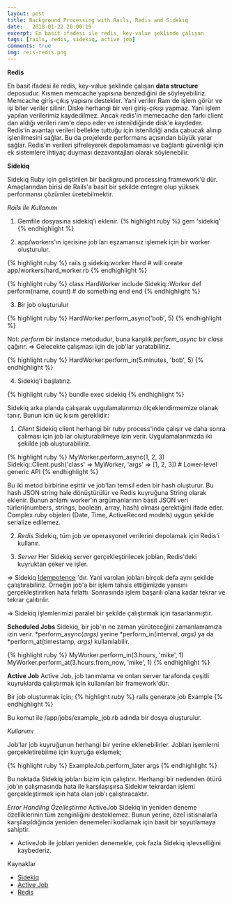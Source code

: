 ```yaml
---
layout: post
title: Background Processing with Rails, Redis and Sidekiq
date:   2018-01-22 20:00:19
excerpt: En basit ifadesi ile redis, key-value şeklinde çalışan
tags: [rails, redis, sidekiq, active job]
comments: true
img: reis-redis.png
---
```


**Redis**

  En basit ifadesi ile redis, key-value şeklinde çalışan **data structure** deposudur. Kısmen memcache yapısına benzediğini de söyleyebiliriz. Memcache giriş-çıkış yapısını destekler. Yani veriler Ram de işlem görür ve işi biter veriler silinir. Diske herhangi bir veri giriş-çıkışı yapmaz. Yani işlem yapılan verilerimiz kaydedilmez. Ancak redis'in memecache den farkı client dan aldığı verileri ram'e depo eder ve istenildiğinde disk'e kaydeder. Redis'in avantajı verileri bellekte tuttuğu için istenildiği anda çabucak alınıp işlenilmesini sağlar. Bu da projelerde performans açısından büyük yarar sağlar. Redis'in verileri şifreleyerek depolamaması ve bağlantı güvenliği için ek sistemlere ihtiyaç duyması dezavantajları olarak söylenebilir.

**Sidekiq**

  Sidekiq Ruby için geliştirilen bir background processing framework'ü dür. Amaçlarından birisi de Rails'a basit bir şekilde entegre olup yüksek performansı çözümler üretebilmektir.

*Rails İle Kullanımı*

  1) Gemfile dosyasına sidekiq'i eklenir.
  {% highlight ruby %}
    gem 'sidekiq'
  {% endhighlight %}

  2) app/workers'ın içerisine job ları eşzamansız işlemek için bir worker oluşturulur.

  {% highlight ruby %}
    rails g sidekiq:worker Hard # will create app/workers/hard_worker.rb
  {% endhighlight %}

  {% highlight ruby %}
    class HardWorker
      include Sidekiq::Worker
      def perform(name, count)
        # do something
      end
    end
  {% endhighlight %}

  3) Bir job oluşturulur

  {% highlight ruby %}
    HardWorker.perform_async('bob', 5)
  {% endhighlight %}

  Not: *perform* bir instance metodudur, buna karşılık *perform_async* bir *class* çağırır.
  => Gelecekte çalışması için de job'lar yaratabiliriz.

  {% highlight ruby %}
    HardWorker.perform_in(5.minutes, 'bob', 5)
  {% endhighlight %}

  4) Sidekiq'i başlatırız.

  {% highlight ruby %}
    bundle exec sidekiq
  {% endhighlight %}

  Sidekiq arka planda çalışarak uygulamalarımızı ölçeklendirmemize olanak tanır. Bunun için üç kısım gereklidir:

  1) *Client*
  Sidekiq client herhangi bir ruby process'inde çalışır ve daha sonra çalıması için job lar oluşturabilmeye izin verir. Uygulamalarımızda iki şekilde job oluşturabiliriz.

  {% highlight ruby %}
  MyWorker.perform_async(1, 2, 3)
  Sidekiq::Client.push('class' => MyWorker, 'args' => [1, 2, 3])  # Lower-level generic API
  {% endhighlight %}

  Bu iki metod birbirine eşittir ve job'ları temsil eden bir hash oluşturur. Bu hash JSON string hale dönüştürülür ve Redis kuyruğuna String olarak eklenir. Bunun anlamı worker'ın argümanlarının basit JSON veri türleri(numbers, strings, boolean, array, hash) olması gerektiğini ifade eder. Complex ruby objeleri (Date, Time, ActiveRecord models) uygun şekilde serialize edilemez.

  2) *Redis*
  Sidekiq, tüm job ve operasyonel verilerini depolamak için Redis'i kullanır.

  3) *Server*
  Her Sidekiq server gerçekleştirilecek jobları, Redis'deki kuyruktan çeker ve işler.

  => Sidekiq [Idempotence](http://www.wikiwand.com/en/Idempotence) 'dır. Yani varolan jobları birçok defa aynı şekilde çalıştırabiliriz. Örneğin job'a bir işlem tahsis ettiğimizde yarısını gerçekleştirirken hata fırlattı. Sonrasında işlem başarılı olana kadar tekrar ve tekrar çalıtırılır.

  => Sidekiq işlemlerimizi paralel bir şekilde çalıştırmak için tasarlanmıştır.

  **Scheduled Jobs**
  Sidekiq, bir job'ın ne zaman yürüteceğini zamanlamamıza izin verir. *perform_async(*args)* yerine *perform_in(interval, *args)* ya da *perform_at(timestamp, *args)* kullanılabilir.

  {% highlight ruby %}
  MyWorker.perform_in(3.hours, 'mike', 1)
  MyWorker.perform_at(3.hours.from_now, 'mike', 1)
  {% endhighlight %}

  **Active Job**
  Active Job, job tanımlama ve onları server tarafonda çeşitli kuyruklarda çalıştırmak için kullanılan bir framework'dür.

  Bir job oluşturmak için;
  {% highlight ruby %}
    rails generate job Example
  {% endhighlight %}

  Bu komut ile /app/jobs/example_job.rb adında bir dosya oluşturulur.
  <script src="http://gist.github.com/ebrugulec/0b91999f848e4d59e37aeb341aa11027.js"></script>

  *Kullanımı*

  Job'lar job kuyruğunun herhangi bir yerine eklenebilirler. Jobları işemlerni gerçekletirebilme için kuyruğa eklemek;

  {% highlight ruby %}
    ExampleJob.perform_later args
  {% endhighlight %}

  Bu noktada Sidekiq jobları bizim için çalıştırır. Herhangi bir nedenden ötürü job'ın çalışmasında hata ile karşılaşışırsa Sidekiw tekrardan işlemi gerçekleştirmek için hata olan job'ı çalıştıracaktır.

  *Error Handling Özelleştirme*
  ActiveJob Sidekiq'in yeniden deneme özelliklerinin tüm zenginliğini desteklemez. Bunun yerine, özel istisnalarla karşılaşıldığında yeniden denemeleri kodlamak için basit bir soyutlamaya sahiptir.

  <script src="http://gist.github.com/ebrugulec/9b65875e1d2c865151019e7da067789c.js"></script>

  * ActiveJob ile jobları yeniden denemekle, çok fazla Sidekiq işlevselliğini kaybederiz.

  Kaynaklar
  * [Sidekiq](http://github.com/mperham/sidekiq)
  * [Active Job](http://edgeguides.rubyonrails.org/active_job_basics.html)
  * [Redis](http://redis.io/)
